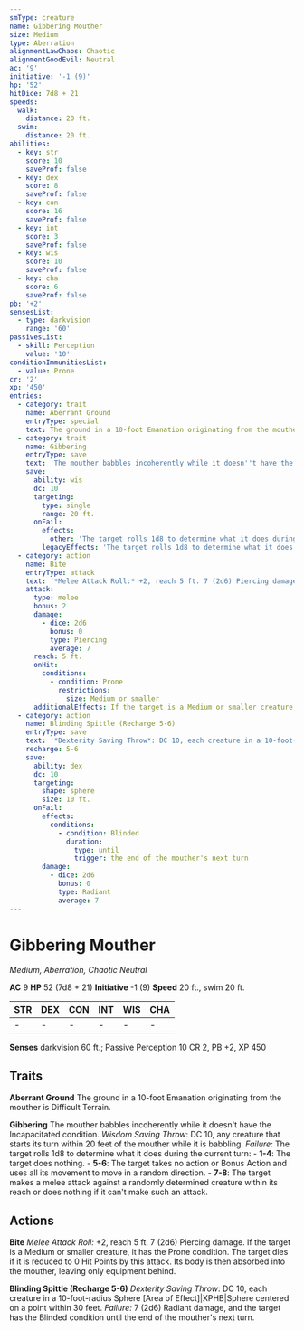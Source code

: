 ```yaml
---
smType: creature
name: Gibbering Mouther
size: Medium
type: Aberration
alignmentLawChaos: Chaotic
alignmentGoodEvil: Neutral
ac: '9'
initiative: '-1 (9)'
hp: '52'
hitDice: 7d8 + 21
speeds:
  walk:
    distance: 20 ft.
  swim:
    distance: 20 ft.
abilities:
  - key: str
    score: 10
    saveProf: false
  - key: dex
    score: 8
    saveProf: false
  - key: con
    score: 16
    saveProf: false
  - key: int
    score: 3
    saveProf: false
  - key: wis
    score: 10
    saveProf: false
  - key: cha
    score: 6
    saveProf: false
pb: '+2'
sensesList:
  - type: darkvision
    range: '60'
passivesList:
  - skill: Perception
    value: '10'
conditionImmunitiesList:
  - value: Prone
cr: '2'
xp: '450'
entries:
  - category: trait
    name: Aberrant Ground
    entryType: special
    text: The ground in a 10-foot Emanation originating from the mouther is Difficult Terrain.
  - category: trait
    name: Gibbering
    entryType: save
    text: 'The mouther babbles incoherently while it doesn''t have the Incapacitated condition. *Wisdom Saving Throw*: DC 10, any creature that starts its turn within 20 feet of the mouther while it is babbling. *Failure:*  The target rolls 1d8 to determine what it does during the current turn: - **1-4**: The target does nothing. - **5-6**: The target takes no action or Bonus Action and uses all its movement to move in a random direction. - **7-8**: The target makes a melee attack against a randomly determined creature within its reach or does nothing if it can''t make such an attack.'
    save:
      ability: wis
      dc: 10
      targeting:
        type: single
        range: 20 ft.
      onFail:
        effects:
          other: 'The target rolls 1d8 to determine what it does during the current turn: - **1-4**: The target does nothing. - **5-6**: The target takes no action or Bonus Action and uses all its movement to move in a random direction. - **7-8**: The target makes a melee attack against a randomly determined creature within its reach or does nothing if it can''t make such an attack.'
        legacyEffects: 'The target rolls 1d8 to determine what it does during the current turn: - **1-4**: The target does nothing. - **5-6**: The target takes no action or Bonus Action and uses all its movement to move in a random direction. - **7-8**: The target makes a melee attack against a randomly determined creature within its reach or does nothing if it can''t make such an attack.'
  - category: action
    name: Bite
    entryType: attack
    text: '*Melee Attack Roll:* +2, reach 5 ft. 7 (2d6) Piercing damage. If the target is a Medium or smaller creature, it has the Prone condition. The target dies if it is reduced to 0 Hit Points by this attack. Its body is then absorbed into the mouther, leaving only equipment behind.'
    attack:
      type: melee
      bonus: 2
      damage:
        - dice: 2d6
          bonus: 0
          type: Piercing
          average: 7
      reach: 5 ft.
      onHit:
        conditions:
          - condition: Prone
            restrictions:
              size: Medium or smaller
      additionalEffects: If the target is a Medium or smaller creature, it has the Prone condition. The target dies if it is reduced to 0 Hit Points by this attack. Its body is then absorbed into the mouther, leaving only equipment behind.
  - category: action
    name: Blinding Spittle (Recharge 5-6)
    entryType: save
    text: '*Dexterity Saving Throw*: DC 10, each creature in a 10-foot-radius Sphere [Area of Effect]|XPHB|Sphere centered on a point within 30 feet. *Failure:*  7 (2d6) Radiant damage, and the target has the Blinded condition until the end of the mouther''s next turn.'
    recharge: 5-6
    save:
      ability: dex
      dc: 10
      targeting:
        shape: sphere
        size: 10 ft.
      onFail:
        effects:
          conditions:
            - condition: Blinded
              duration:
                type: until
                trigger: the end of the mouther's next turn
        damage:
          - dice: 2d6
            bonus: 0
            type: Radiant
            average: 7
---
```


# Gibbering Mouther
*Medium, Aberration, Chaotic Neutral*

**AC** 9
**HP** 52 (7d8 + 21)
**Initiative** -1 (9)
**Speed** 20 ft., swim 20 ft.

| STR | DEX | CON | INT | WIS | CHA |
| --- | --- | --- | --- | --- | --- |
| - | - | - | - | - | - |

**Senses** darkvision 60 ft.; Passive Perception 10
CR 2, PB +2, XP 450

## Traits

**Aberrant Ground**
The ground in a 10-foot Emanation originating from the mouther is Difficult Terrain.

**Gibbering**
The mouther babbles incoherently while it doesn't have the Incapacitated condition. *Wisdom Saving Throw*: DC 10, any creature that starts its turn within 20 feet of the mouther while it is babbling. *Failure:*  The target rolls 1d8 to determine what it does during the current turn: - **1-4**: The target does nothing. - **5-6**: The target takes no action or Bonus Action and uses all its movement to move in a random direction. - **7-8**: The target makes a melee attack against a randomly determined creature within its reach or does nothing if it can't make such an attack.

## Actions

**Bite**
*Melee Attack Roll:* +2, reach 5 ft. 7 (2d6) Piercing damage. If the target is a Medium or smaller creature, it has the Prone condition. The target dies if it is reduced to 0 Hit Points by this attack. Its body is then absorbed into the mouther, leaving only equipment behind.

**Blinding Spittle (Recharge 5-6)**
*Dexterity Saving Throw*: DC 10, each creature in a 10-foot-radius Sphere [Area of Effect]|XPHB|Sphere centered on a point within 30 feet. *Failure:*  7 (2d6) Radiant damage, and the target has the Blinded condition until the end of the mouther's next turn.
